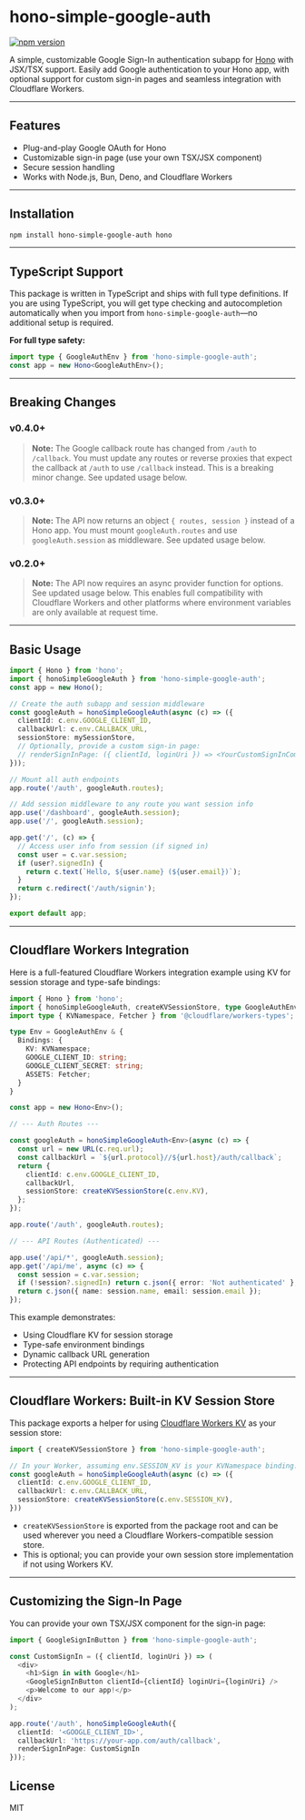 # hono-simple-google-auth

[![npm version](https://badge.fury.io/js/hono-simple-google-auth.svg)](https://www.npmjs.com/package/hono-simple-google-auth)

A simple, customizable Google Sign-In authentication subapp for [Hono](https://hono.dev/) with JSX/TSX support. Easily add Google authentication to your Hono app, with optional support for custom sign-in pages and seamless integration with Cloudflare Workers.


---

## Features
- Plug-and-play Google OAuth for Hono
- Customizable sign-in page (use your own TSX/JSX component)
- Secure session handling
- Works with Node.js, Bun, Deno, and Cloudflare Workers

---

## Installation

```sh
npm install hono-simple-google-auth hono
```

---

## TypeScript Support

This package is written in TypeScript and ships with full type definitions. If you are using TypeScript, you will get type checking and autocompletion automatically when you import from `hono-simple-google-auth`—no additional setup is required.

**For full type safety:**
```ts
import type { GoogleAuthEnv } from 'hono-simple-google-auth';
const app = new Hono<GoogleAuthEnv>();
```

---

## Breaking Changes

### v0.4.0+
> **Note:** The Google callback route has changed from `/auth` to `/callback`. You must update any routes or reverse proxies that expect the callback at `/auth` to use `/callback` instead. This is a breaking minor change. See updated usage below.

### v0.3.0+
> **Note:** The API now returns an object `{ routes, session }` instead of a Hono app. You must mount `googleAuth.routes` and use `googleAuth.session` as middleware. See updated usage below.

### v0.2.0+
> **Note:** The API now requires an async provider function for options. See updated usage below. This enables full compatibility with Cloudflare Workers and other platforms where environment variables are only available at request time.

---

## Basic Usage

```ts
import { Hono } from 'hono';
import { honoSimpleGoogleAuth } from 'hono-simple-google-auth';
const app = new Hono();

// Create the auth subapp and session middleware
const googleAuth = honoSimpleGoogleAuth(async (c) => ({
  clientId: c.env.GOOGLE_CLIENT_ID,
  callbackUrl: c.env.CALLBACK_URL,
  sessionStore: mySessionStore,
  // Optionally, provide a custom sign-in page:
  // renderSignInPage: ({ clientId, loginUri }) => <YourCustomSignInComponent clientId={clientId} loginUri={loginUri} />
}));

// Mount all auth endpoints
app.route('/auth', googleAuth.routes);

// Add session middleware to any route you want session info
app.use('/dashboard', googleAuth.session);
app.use('/', googleAuth.session);

app.get('/', (c) => {
  // Access user info from session (if signed in)
  const user = c.var.session;
  if (user?.signedIn) {
    return c.text(`Hello, ${user.name} (${user.email})`);
  }
  return c.redirect('/auth/signin');
});

export default app;
```

---

## Cloudflare Workers Integration

Here is a full-featured Cloudflare Workers integration example using KV for session storage and type-safe bindings:

```ts
import { Hono } from 'hono';
import { honoSimpleGoogleAuth, createKVSessionStore, type GoogleAuthEnv } from 'hono-simple-google-auth';
import type { KVNamespace, Fetcher } from '@cloudflare/workers-types';

type Env = GoogleAuthEnv & {
  Bindings: {
    KV: KVNamespace;
    GOOGLE_CLIENT_ID: string;
    GOOGLE_CLIENT_SECRET: string;
    ASSETS: Fetcher;
  }
}

const app = new Hono<Env>();

// --- Auth Routes ---

const googleAuth = honoSimpleGoogleAuth<Env>(async (c) => {
  const url = new URL(c.req.url);
  const callbackUrl = `${url.protocol}//${url.host}/auth/callback`;
  return {
    clientId: c.env.GOOGLE_CLIENT_ID,
    callbackUrl,
    sessionStore: createKVSessionStore(c.env.KV),
  };
});

app.route('/auth', googleAuth.routes);

// --- API Routes (Authenticated) ---

app.use('/api/*', googleAuth.session);
app.get('/api/me', async (c) => {
  const session = c.var.session;
  if (!session?.signedIn) return c.json({ error: 'Not authenticated' }, 401);
  return c.json({ name: session.name, email: session.email });
});
```

This example demonstrates:
- Using Cloudflare KV for session storage
- Type-safe environment bindings
- Dynamic callback URL generation
- Protecting API endpoints by requiring authentication

---

## Cloudflare Workers: Built-in KV Session Store

This package exports a helper for using [Cloudflare Workers KV](https://developers.cloudflare.com/workers/runtime-apis/kv/) as your session store:

```ts
import { createKVSessionStore } from 'hono-simple-google-auth';

// In your Worker, assuming env.SESSION_KV is your KVNamespace binding:
const googleAuth = honoSimpleGoogleAuth(async (c) => ({
  clientId: c.env.GOOGLE_CLIENT_ID,
  callbackUrl: c.env.CALLBACK_URL,
  sessionStore: createKVSessionStore(c.env.SESSION_KV),
}))
```

- `createKVSessionStore` is exported from the package root and can be used wherever you need a Cloudflare Workers-compatible session store.
- This is optional; you can provide your own session store implementation if not using Workers KV.

---

## Customizing the Sign-In Page

You can provide your own TSX/JSX component for the sign-in page:

```ts
import { GoogleSignInButton } from 'hono-simple-google-auth';

const CustomSignIn = ({ clientId, loginUri }) => (
  <div>
    <h1>Sign in with Google</h1>
    <GoogleSignInButton clientId={clientId} loginUri={loginUri} />
    <p>Welcome to our app!</p>
  </div>
);

app.route('/auth', honoSimpleGoogleAuth({
  clientId: '<GOOGLE_CLIENT_ID>',
  callbackUrl: 'https://your-app.com/auth/callback',
  renderSignInPage: CustomSignIn
}));
```

## License
MIT
